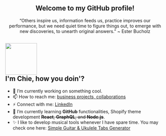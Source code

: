 <h2 align="center">Welcome to my GitHub profile!</h2>
<p align="center">“Others inspire us, information feeds us, practice improves our performance, but we need quiet time to figure things out, to emerge with new discoveries, to unearth original answers.” ~ Ester Bucholz</p>

##  <div> <img width="100" src="https://media.tenor.com/images/1170597818a37a7c6e3e1d4baeb6e2eb/tenor.gif"> </div>I'm Chie, how you doin'?

- 🔭 I’m currently working on something cool.
- 📫 How to reach me: [business projects, collaborations](https://portfolio.chiedimla.com/contact)
- ⚡ Connect with me: [LinkedIn](https://www.linkedin.com/in/raycille-dimla)
- 🌱 I’m currently learning **GitHub** functionalities, Shopify theme development ~~**React**, **GraphQL**, and **Node.js**~~.
- ✨ I like to develop musical tools whenever I have spare time. You may check one here: [Simple Guitar & Ukulele Tabs Generator](https://www.omusiclab.com/)

<!-- ✨ special repository ✨ 

- 🔭 I’m currently working on ...
- 🌱 I’m currently learning ...
- 👯 I’m looking to collaborate on ...
- 🤔 I’m looking for help with ...
- 💬 Ask me about ...
- 📫 How to reach me: ...
- 😄 Pronouns: ...
- ⚡ Fun fact: ...
-->
